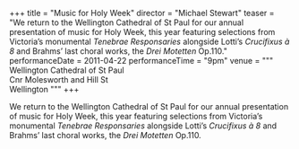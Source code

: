 +++
title = "Music for Holy Week"
director = "Michael Stewart"
teaser = "We return to the Wellington Cathedral of St Paul for our annual presentation of music for Holy Week, this year featuring selections from Victoria’s monumental *Tenebrae Responsaries* alongside Lotti’s *Crucifixus à 8* and Brahms’ last choral works, the *Drei Motetten* Op.110."
performanceDate = 2011-04-22
performanceTime = "9pm"
venue = """
Wellington Cathedral of St Paul  
Cnr Molesworth and Hill St  
Wellington
"""
+++

We return to the Wellington Cathedral of St Paul for our annual presentation of music for Holy Week, this year featuring selections from Victoria’s monumental *Tenebrae Responsaries* alongside Lotti’s *Crucifixus à 8* and Brahms’ last choral works, the *Drei Motetten* Op.110.
